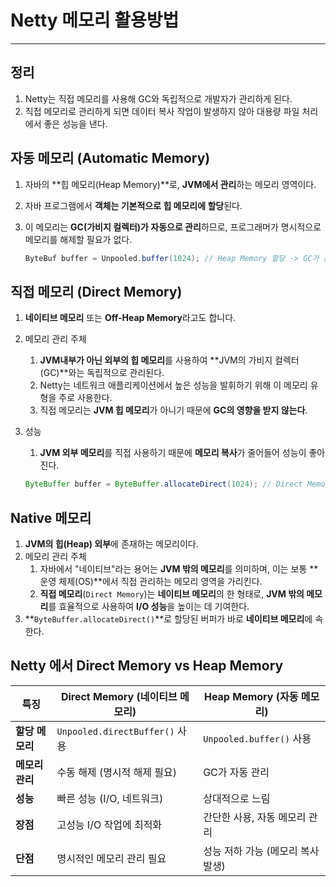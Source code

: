 # Netty 메모리 활용방법

---

>

## 정리

1. Netty는 직접 메모리를 사용해 GC와 독립적으로 개발자가 관리하게 된다. 
2. 직접 메모리로 관리하게 되면 데이터 복사 작업이 발생하지 않아 대용량 파일 처리에서 좋은 성능을 낸다. 

## 자동 메모리 (Automatic Memory)

1. 자바의 **힙 메모리(Heap Memory)**로, **JVM에서 관리**하는 메모리 영역이다. 

2. 자바 프로그램에서 **객체는 기본적으로 힙 메모리에 할당**된다. 

3. 이 메모리는 **GC(가비지 컬렉터)가 자동으로 관리**하므로, 프로그래머가 명시적으로 메모리를 해제할 필요가 없다.

   ```java
   ByteBuf buffer = Unpooled.buffer(1024); // Heap Memory 할당 -> GC가 관리 
   ```

## 직접 메모리 (Direct Memory)

1. **네이티브 메모리** 또는 **Off-Heap Memory**라고도 합니다. 

2. 메모리 관리 주체 

   1. **JVM내부가 아닌 외부의 힙 메모리**를 사용하여 **JVM의 가비지 컬렉터(GC)**와는 독립적으로 관리된다. 
   2. Netty는 네트워크 애플리케이션에서 높은 성능을 발휘하기 위해 이 메모리 유형을 주로 사용한다. 
   3. 직접 메모리는 **JVM 힙 메모리**가 아니기 때문에 **GC의 영향을 받지 않는다**.

3. 성능

   1. **JVM 외부 메모리**를 직접 사용하기 때문에 **메모리 복사**가 줄어들어 성능이 좋아진다. 

   ```java
   ByteBuffer buffer = ByteBuffer.allocateDirect(1024); // Direct Memory 할당 -> GC 관리 x
   ```

## Native 메모리

1. **JVM의 힙(Heap) 외부**에 존재하는 메모리이다. 
2. 메모리 관리 주체 
   1. 자바에서 "네이티브"라는 용어는 **JVM 밖의 메모리**를 의미하며, 이는 보통 **운영 체제(OS)**에서 직접 관리하는 메모리 영역을 가리킨다. 
   2. **직접 메모리**(`Direct Memory`)는 **네이티브 메모리**의 한 형태로, **JVM 밖의 메모리**를 효율적으로 사용하여 **I/O 성능**을 높이는 데 기여한다. 
3. **`ByteBuffer.allocateDirect()`**로 할당된 버퍼가 바로 **네이티브 메모리**에 속한다. 

## Netty 에서 Direct Memory vs Heap Memory 

| **특징**        | **Direct Memory (네이티브 메모리)** | **Heap Memory (자동 메모리)**     |
| --------------- | ----------------------------------- | --------------------------------- |
| **할당 메모리** | `Unpooled.directBuffer()` 사용      | `Unpooled.buffer()` 사용          |
| **메모리 관리** | 수동 해제 (명시적 해제 필요)        | GC가 자동 관리                    |
| **성능**        | 빠른 성능 (I/O, 네트워크)           | 상대적으로 느림                   |
| **장점**        | 고성능 I/O 작업에 최적화            | 간단한 사용, 자동 메모리 관리     |
| **단점**        | 명시적인 메모리 관리 필요           | 성능 저하 가능 (메모리 복사 발생) |